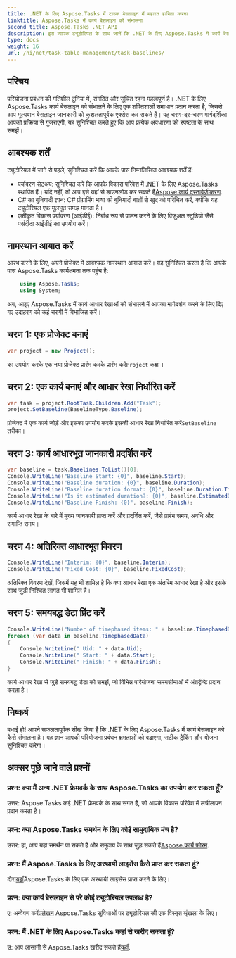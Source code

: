 ```yaml
---
title: .NET के लिए Aspose.Tasks में टास्क बेसलाइन में महारत हासिल करना
linktitle: Aspose.Tasks में कार्य बेसलाइन को संभालना
second_title: Aspose.Tasks .NET API
description: इस व्यापक ट्यूटोरियल के साथ जानें कि .NET के लिए Aspose.Tasks में कार्य बेसलाइन को कैसे संभालना है। आज ही अपना प्रोजेक्ट प्रबंधन कौशल बढ़ाएँ!
type: docs
weight: 16
url: /hi/net/task-table-management/task-baselines/
---
```

## परिचय
परियोजना प्रबंधन की गतिशील दुनिया में, संगठित और सूचित रहना महत्वपूर्ण है। .NET के लिए Aspose.Tasks कार्य बेसलाइन को संभालने के लिए एक शक्तिशाली समाधान प्रदान करता है, जिससे आप मूल्यवान बेसलाइन जानकारी को कुशलतापूर्वक एक्सेस कर सकते हैं। यह चरण-दर-चरण मार्गदर्शिका आपको प्रक्रिया से गुजराएगी, यह सुनिश्चित करते हुए कि आप प्रत्येक अवधारणा को स्पष्टता के साथ समझें।
## आवश्यक शर्तें
ट्यूटोरियल में जाने से पहले, सुनिश्चित करें कि आपके पास निम्नलिखित आवश्यक शर्तें हैं:
-  पर्यावरण सेटअप: सुनिश्चित करें कि आपके विकास परिवेश में .NET के लिए Aspose.Tasks स्थापित हैं। यदि नहीं, तो आप इसे यहां से डाउनलोड कर सकते हैं[Aspose.कार्य दस्तावेज़ीकरण](https://reference.aspose.com/tasks/net/).
- C# का बुनियादी ज्ञान: C# प्रोग्रामिंग भाषा की बुनियादी बातों से खुद को परिचित करें, क्योंकि यह ट्यूटोरियल एक मूलभूत समझ मानता है।
- एकीकृत विकास पर्यावरण (आईडीई): निर्बाध रूप से पालन करने के लिए विजुअल स्टूडियो जैसे पसंदीदा आईडीई का उपयोग करें।
## नामस्थान आयात करें
आरंभ करने के लिए, अपने प्रोजेक्ट में आवश्यक नामस्थान आयात करें। यह सुनिश्चित करता है कि आपके पास Aspose.Tasks कार्यक्षमता तक पहुंच है:
```csharp
    using Aspose.Tasks;
    using System;
```
अब, आइए Aspose.Tasks में कार्य आधार रेखाओं को संभालने में आपका मार्गदर्शन करने के लिए दिए गए उदाहरण को कई चरणों में विभाजित करें।
## चरण 1: एक प्रोजेक्ट बनाएं
```csharp
var project = new Project();
```
 का उपयोग करके एक नया प्रोजेक्ट प्रारंभ करके प्रारंभ करें`Project` कक्षा।
## चरण 2: एक कार्य बनाएं और आधार रेखा निर्धारित करें
```csharp
var task = project.RootTask.Children.Add("Task");
project.SetBaseline(BaselineType.Baseline);
```
 प्रोजेक्ट में एक कार्य जोड़ें और इसका उपयोग करके इसकी आधार रेखा निर्धारित करें`SetBaseline` तरीका।
## चरण 3: कार्य आधारभूत जानकारी प्रदर्शित करें
```csharp
var baseline = task.Baselines.ToList()[0];
Console.WriteLine("Baseline Start: {0}", baseline.Start);
Console.WriteLine("Baseline duration: {0}", baseline.Duration);
Console.WriteLine("Baseline duration format: {0}", baseline.Duration.TimeUnit);
Console.WriteLine("Is it estimated duration?: {0}", baseline.EstimatedDuration);
Console.WriteLine("Baseline Finish: {0}", baseline.Finish);
```
कार्य आधार रेखा के बारे में मुख्य जानकारी प्राप्त करें और प्रदर्शित करें, जैसे प्रारंभ समय, अवधि और समाप्ति समय।
## चरण 4: अतिरिक्त आधारभूत विवरण
```csharp
Console.WriteLine("Interim: {0}", baseline.Interim);
Console.WriteLine("Fixed Cost: {0}", baseline.FixedCost);
```
अतिरिक्त विवरण देखें, जिसमें यह भी शामिल है कि क्या आधार रेखा एक अंतरिम आधार रेखा है और इसके साथ जुड़ी निश्चित लागत भी शामिल है।
## चरण 5: समयबद्ध डेटा प्रिंट करें
```csharp
Console.WriteLine("Number of timephased items: " + baseline.TimephasedData.Count);
foreach (var data in baseline.TimephasedData)
{
    Console.WriteLine(" Uid: " + data.Uid);
    Console.WriteLine(" Start: " + data.Start);
    Console.WriteLine(" Finish: " + data.Finish);
}
```
कार्य आधार रेखा से जुड़े समयबद्ध डेटा को समझें, जो विभिन्न परियोजना समयसीमाओं में अंतर्दृष्टि प्रदान करता है।
## निष्कर्ष
बधाई हो! आपने सफलतापूर्वक सीख लिया है कि .NET के लिए Aspose.Tasks में कार्य बेसलाइन को कैसे संभालना है। यह ज्ञान आपकी परियोजना प्रबंधन क्षमताओं को बढ़ाएगा, सटीक ट्रैकिंग और योजना सुनिश्चित करेगा।
## अक्सर पूछे जाने वाले प्रश्नों
### प्रश्न: क्या मैं अन्य .NET फ्रेमवर्क के साथ Aspose.Tasks का उपयोग कर सकता हूँ?
उत्तर: Aspose.Tasks कई .NET फ़्रेमवर्क के साथ संगत है, जो आपके विकास परिवेश में लचीलापन प्रदान करता है।
### प्रश्न: क्या Aspose.Tasks समर्थन के लिए कोई सामुदायिक मंच है?
 उत्तर: हां, आप यहां समर्थन पा सकते हैं और समुदाय के साथ जुड़ सकते हैं[Aspose.कार्य फोरम](https://forum.aspose.com/c/tasks/15).
### प्रश्न: मैं Aspose.Tasks के लिए अस्थायी लाइसेंस कैसे प्राप्त कर सकता हूं?
 दौरा[यहाँ](https://purchase.aspose.com/temporary-license/)Aspose.Tasks के लिए एक अस्थायी लाइसेंस प्राप्त करने के लिए।
### प्रश्न: क्या कार्य बेसलाइन से परे कोई ट्यूटोरियल उपलब्ध है?
 ए: अन्वेषण करें[प्रलेखन](https://reference.aspose.com/tasks/net/) Aspose.Tasks सुविधाओं पर ट्यूटोरियल की एक विस्तृत श्रृंखला के लिए।
### प्रश्न: मैं .NET के लिए Aspose.Tasks कहां से खरीद सकता हूं?
 उ: आप आसानी से Aspose.Tasks खरीद सकते हैं[यहाँ](https://purchase.aspose.com/buy).